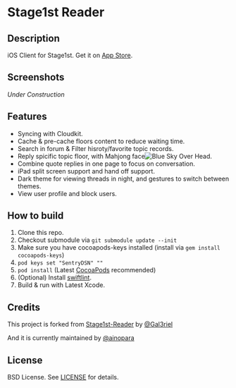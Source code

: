 # Stage1st Reader

## Description
iOS Client for Stage1st. Get it on [App Store](https://itunes.apple.com/app/apple-store/id509916119?pt=117723272&ct=Github&mt=8).

## Screenshots
*Under Construction*

## Features
- Syncing with Cloudkit.
- Cache & pre-cache floors content to reduce waiting time.
- Search in forum & Filter hisroty/favorite topic records.
- Reply spicific topic floor, with Mahjong face![Blue Sky Over Head](https://raw.githubusercontent.com/ainopara/Stage1st-Reader/master/Stage1st/Resources/Mahjong/face2017/185.png).
- Combine quote replies in one page to focus on conversation.
- iPad split screen support and hand off support.
- Dark theme for viewing threads in night, and gestures to switch between themes.
- View user profile and block users.

## How to build
1. Clone this repo.
2. Checkout submodule via `git submodule update --init`
3. Make sure you have cocoapods-keys installed (install via `gem install cocoapods-keys`)
4. `pod keys set "SentryDSN" ""`
3. `pod install` (Latest [CocoaPods](https://cocoapods.org) recommended)
4. (Optional) Install [swiftlint](https://github.com/realm/SwiftLint).
5. Build & run with Latest Xcode.

## Credits
This project is forked from [Stage1st-Reader](https://github.com/Gal3riel/Stage1st-Reader) by [@Gal3riel](https://github.com/Gal3riel)

And it is currently maintained by [@ainopara](https://github.com/ainopara)

## License
BSD License. See [LICENSE](https://github.com/ainopara/Stage1st-Reader/blob/master/LICENSE.txt) for details.
